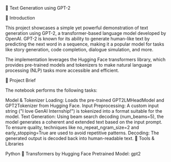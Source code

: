 🧠 Text Generation using GPT-2

📌 Introduction

This project showcases a simple yet powerful demonstration of text generation using GPT-2, a transformer-based language model developed by OpenAI. GPT-2 is known for its ability to generate human-like text by predicting the next word in a sequence, making it a popular model for tasks like story generation, code completion, dialogue simulation, and more.

The implementation leverages the Hugging Face transformers library, which provides pre-trained models and tokenizers to make natural language processing (NLP) tasks more accessible and efficient.

🚀 Project Brief

The notebook performs the following tasks:

Model & Tokenizer Loading:
Loads the pre-trained GPT2LMHeadModel and GPT2Tokenizer from Hugging Face.
Input Preprocessing:
A custom input string ("I love GenAI Internship!") is tokenized into a format suitable for the model.
Text Generation:
Using beam search decoding (num_beams=5), the model generates a coherent and extended text based on the input prompt. To ensure quality, techniques like no_repeat_ngram_size=2 and early_stopping=True are used to avoid repetitive patterns.
Decoding:
The generated output is decoded back into human-readable text.
🧰 Tools & Libraries

Python 🐍
Transformers by Hugging Face
Pretrained Model: gpt2